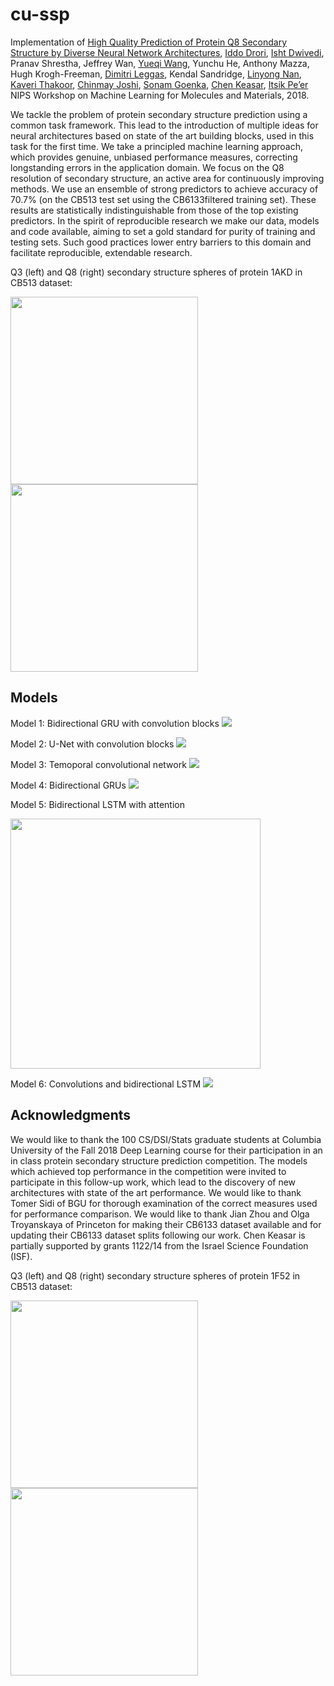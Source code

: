 # cu-ssp

Implementation of [High Quality Prediction of Protein Q8 Secondary Structure by Diverse Neural Network Architectures](https://arxiv.org/abs/1811.07143),
[Iddo Drori](https://www.cs.columbia.edu/~idrori), [Isht Dwivedi](https://www.linkedin.com/in/isht7/), Pranav Shrestha, Jeffrey Wan, [Yueqi Wang](https://github.com/yueqiw), Yunchu He, Anthony Mazza, Hugh Krogh-Freeman, [Dimitri Leggas](https://www.college.columbia.edu/node/11468), Kendal Sandridge, [Linyong Nan](https://github.com/linyongnan), [Kaveri Thakoor](http://www.seismolab.caltech.edu/thakoor_k.html), [Chinmay Joshi](https://github.com/Chinmay41018), [Sonam Goenka](https://github.com/sonamg1), [Chen Keasar](https://www.cs.bgu.ac.il/~keasar), [Itsik Pe’er](http://www.cs.columbia.edu/~itsik)
NIPS Workshop on Machine Learning for Molecules and Materials, 2018.

We tackle the problem of protein secondary structure prediction using a common task framework. This lead to the introduction of multiple ideas for neural architectures based on state of the art building blocks, used in this task for the first time. We take a principled machine learning approach, which provides genuine, unbiased performance measures, correcting longstanding errors in the application domain. We focus on the Q8 resolution of secondary structure, an active area for continuously improving methods. We use an ensemble of strong predictors to achieve accuracy of 70.7% (on the CB513 test set using the CB6133filtered training set). These results are statistically indistinguishable from those of the top existing predictors. In the spirit of reproducible research we make our data, models and code available, aiming to set a gold standard for purity of training and testing sets. Such good practices lower entry barriers to this domain and facilitate reproducible, extendable research.

Q3 (left) and Q8 (right) secondary structure spheres of protein 1AKD in CB513 dataset:

<img src="https://github.com/idrori/cu-ssp/blob/master/paper/figures/1akd_q3.png" height=300><img src="https://github.com/idrori/cu-ssp/blob/master/paper/figures/1akd_q8.png" height=300>


Models
------

Model 1: Bidirectional GRU with convolution blocks
<img src="https://github.com/idrori/cu-ssp/blob/master/paper/figures/model1.png">

Model 2: U-Net with convolution blocks
<img src="https://github.com/idrori/cu-ssp/blob/master/paper/figures/model2.png">

Model 3: Temoporal convolutional network
<img src="https://github.com/idrori/cu-ssp/blob/master/paper/figures/model3.png">

Model 4: Bidirectional GRUs
<img src="https://github.com/idrori/cu-ssp/blob/master/paper/figures/model4.png">

Model 5: Bidirectional LSTM with attention

<img src="https://github.com/idrori/cu-ssp/blob/master/paper/figures/model5.png" height=400>

Model 6: Convolutions and bidirectional LSTM
<img src="https://github.com/idrori/cu-ssp/blob/master/paper/figures/model6.png">


Acknowledgments
---------------
We would like to thank the 100 CS/DSI/Stats graduate students at Columbia University of the Fall 2018 Deep Learning course for their participation in an in class protein secondary structure prediction competition. The models which achieved top performance in the competition were invited to participate in this follow-up work, which lead to the discovery of new architectures with state of the art performance. We would like to thank Tomer Sidi of BGU for thorough examination of the correct measures used for performance comparison. We would like to thank Jian Zhou and Olga Troyanskaya of Princeton for making their CB6133 dataset available and for updating their CB6133 dataset splits following our work. Chen Keasar is partially supported by grants 1122/14 from the Israel Science Foundation (ISF).

Q3 (left) and Q8 (right) secondary structure spheres of protein 1F52 in CB513 dataset:

<img src="https://github.com/idrori/cu-ssp/blob/master/paper/figures/1f52_q3_spheres.png" height=300><img src="https://github.com/idrori/cu-ssp/blob/master/paper/figures/1f52_q8_spheres.png" height=300>
